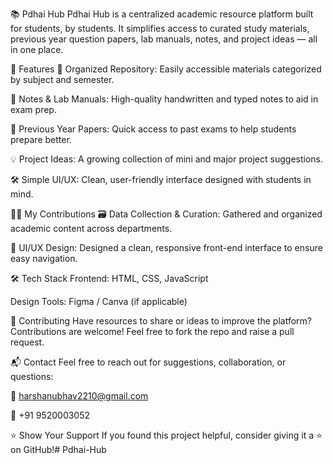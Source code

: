📚 Pdhai Hub
Pdhai Hub is a centralized academic resource platform built for students, by students. It simplifies access to curated study materials, previous year question papers, lab manuals, notes, and project ideas — all in one place.

🚀 Features
📂 Organized Repository: Easily accessible materials categorized by subject and semester.

📝 Notes & Lab Manuals: High-quality handwritten and typed notes to aid in exam prep.

📄 Previous Year Papers: Quick access to past exams to help students prepare better.

💡 Project Ideas: A growing collection of mini and major project suggestions.

🛠️ Simple UI/UX: Clean, user-friendly interface designed with students in mind.

🧑‍💻 My Contributions
🗃️ Data Collection & Curation: Gathered and organized academic content across departments.

🎨 UI/UX Design: Designed a clean, responsive front-end interface to ensure easy navigation.

🛠️ Tech Stack
Frontend: HTML, CSS, JavaScript 

Design Tools: Figma / Canva (if applicable)

🤝 Contributing
Have resources to share or ideas to improve the platform? Contributions are welcome! Feel free to fork the repo and raise a pull request.

📬 Contact
Feel free to reach out for suggestions, collaboration, or questions:

📧 harshanubhav2210@gmail.com

📱 +91 9520003052

⭐ Show Your Support
If you found this project helpful, consider giving it a ⭐ on GitHub!# Pdhai-Hub
